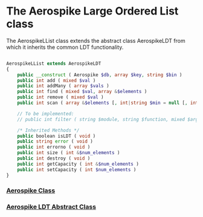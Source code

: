 
# The Aerospike Large Ordered List class

The AerospikeLList class extends the abstract class AerospikeLDT from which it
inherits the common LDT functionality.

```php

AerospikeLList extends AerospikeLDT
{
    public __construct ( Aerospike $db, array $key, string $bin )
    public int add ( mixed $val )
    public int addMany ( array $vals )
    public int find ( mixed $val, array &$elements )
    public int remove ( mixed $val )
    public int scan ( array &$elements [, int|string $min = null [, int|string $max = null]] )

    // To be implemented:
    // public int filter ( string $module, string $function, mixed $args, array &$elements [, int|string $min = null [, int|string $max = null ]] )

    /* Inherited Methods */
    public boolean isLDT ( void )
    public string error ( void )
    public int errorno ( void )
    public int size ( int &$num_elements )
    public int destroy ( void )
    public int getCapacity ( int &$num_elements )
    public int setCapacity ( int $num_elements )
}
```

### [Aerospike Class](aerospike.md)
### [Aerospike LDT Abstract Class](aerospike_ldt.md)

